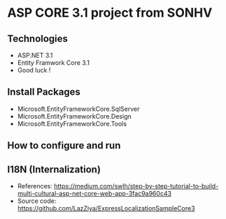 # ASP CORE 3.1 project from SONHV
## Technologies
- ASP.NET 3.1
- Entity Framwork Core 3.1
- Good luck !
## Install Packages
- Microsoft.EntityFrameworkCore.SqlServer
- Microsoft.EntityFrameworkCore.Design
- Microsoft.EntityFrameworkCore.Tools
## How to configure and run

## I18N (Internalization)
- References: https://medium.com/swlh/step-by-step-tutorial-to-build-multi-cultural-asp-net-core-web-app-3fac9a960c43
- Source code: https://github.com/LazZiya/ExpressLocalizationSampleCore3